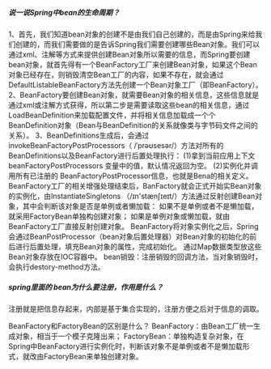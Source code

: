 ##### 说一说Spring中bean的生命周期？
1、首先，我们知道bean对象的创建不是由我们自己创建的，而是由Spring来给我们创建的，而我们需要做的是告诉Spring我们需要创建哪些Bean对象。我们可以通过xml、注解等方式来提供创建Bean对象所以需要的信息，而Spring要创建bean对象，就首先得有一个BeanFactory工厂来创建Bean对象，如果这个Bean对象已经存在，则销毁清空Bean工厂的内容，如果不存在，就会通过DefaultListableBeanFactory方法先创建一个Bean对象工厂（即BeanFactory）。
2、BeanFactory要创建Bean对象，就需要Bean对象的相关信息，这些信息就是通过xml或注解方式获得，所以第二步是需要读取这些bean的相关信息，通过LoadBeanDefinition来加载配置文件，并将相关信息加载成一个个BeanDefinition对象（Bean与BeanDefinition的关系就像类与字节码文件之间的关系）。
3、BeanDefinitions生成后，会通过invokeBeanFactoryPostProcessors（ /ˈprəʊsesər/）方法对所有的BeanDefinitions以及BeanFactory进行后置处理执行：
(1)拿到当前应用上下文 beanFactoryPostProcessors 变量中的值，默认情况返回为空。
(2)实例化并调用所有已注册的 BeanFactoryPostProcessor信息，也就是Bena的相关定义。
BeanFactory工厂的相关增强处理结束后，BanFactory就会正式开始实Bean对象的实例化，由InstantiateSingletons （/ɪn'stænʃɪeɪt/）方法通过反射创建Bean对象，其中会判断该对象是否是单例或者懒加载：
如果不是单例或者不是懒加载，就采用FactoryBean单独构创建对象；
如果是单例对象或懒加载，就由BeanFactory工厂直接反射创建对象。
BeanFactory将对象实例化之后，Spring会通过BeanPostProcessor（bean对象后置处理器）对Bean对象的初始化的前后进行后置处理，填充Bean对象的属性，完成初始化。
通过Map数据类型放这些Bean对象存放在IOC容器中。
bean销毁：注册销毁的回调方法，当对象销毁时，会执行destory-method方法。

##### spring里面的 bean为什么要注册，作用是什么？
注册就是把信息存起来，内部是基于集合实现的，注册方便之后对于信息的调取。

BeanFactory和FactoryBean的区别是什么？
BeanFactory：由Bean工厂统一生成对象，相当于一个模子克隆出来；
FactoryBean：单独构造复杂对象，在Spring中BeanFactory进行实例化时，判断该对象不是单例或者不是懒加载形式，就改由FactoryBean来单独创建对象。


